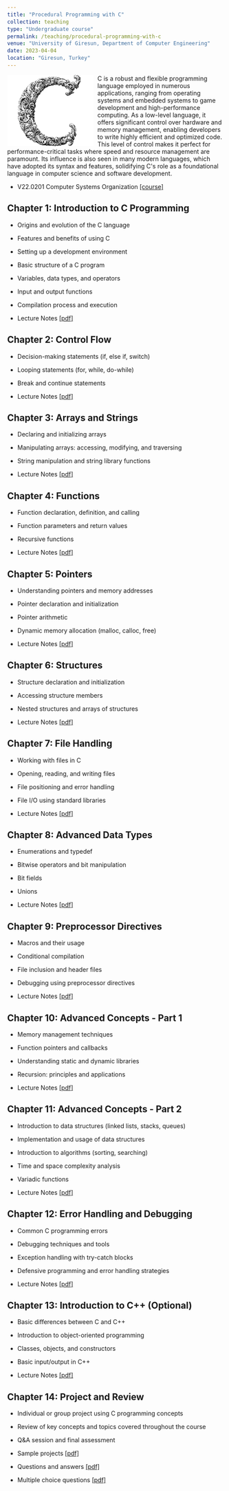 ```yaml
---
title: "Procedural Programming with C"
collection: teaching
type: "Undergraduate course"
permalink: /teaching/procedural-programming-with-c
venue: "University of Giresun, Department of Computer Engineering"
date: 2023-04-04
location: "Giresun, Turkey"
---
```


<img align="left" width="200" alt="procedural programming with c" src="/images/teaching/procedural-programming-with-c.webp" style="float: left; margin-right: 10px;"> C is a robust and flexible programming language employed in numerous applications, ranging from operating systems and embedded systems to game development and high-performance computing. As a low-level language, it offers significant control over hardware and memory management, enabling developers to write highly efficient and optimized code. This level of control makes it perfect for performance-critical tasks where speed and resource management are paramount. Its influence is also seen in many modern languages, which have adopted its syntax and features, solidifying C's role as a foundational language in computer science and software development.

* V22.0201 Computer Systems Organization <a href="https://cs.nyu.edu/~gottlieb/courses/cso/class-notes.html">[course]</a>


Chapter 1: Introduction to C Programming
-----

* Origins and evolution of the C language
* Features and benefits of using C
* Setting up a development environment
* Basic structure of a C program
* Variables, data types, and operators
* Input and output functions
* Compilation process and execution

* Lecture Notes <a href="../files/c/Chapter_01_Introduction_to_C_Programming.pdf">[pdf]</a>

Chapter 2: Control Flow
-----

* Decision-making statements (if, else if, switch)
* Looping statements (for, while, do-while)
* Break and continue statements

* Lecture Notes <a href="../files/c/Chapter_02_Control_Flow.pdf">[pdf]</a>

Chapter 3: Arrays and Strings
-----

* Declaring and initializing arrays
* Manipulating arrays: accessing, modifying, and traversing
* String manipulation and string library functions

* Lecture Notes <a href="../files/c/Chapter_03_Arrays_and_Strings.pdf">[pdf]</a>

Chapter 4: Functions
-----

* Function declaration, definition, and calling
* Function parameters and return values
* Recursive functions

* Lecture Notes <a href="../files/c/Chapter_04_Functions.pdf">[pdf]</a>

Chapter 5: Pointers
-----

* Understanding pointers and memory addresses
* Pointer declaration and initialization
* Pointer arithmetic
* Dynamic memory allocation (malloc, calloc, free)

* Lecture Notes <a href="../files/c/Chapter_05_Pointers.pdf">[pdf]</a>

Chapter 6: Structures
-----

* Structure declaration and initialization
* Accessing structure members
* Nested structures and arrays of structures

* Lecture Notes <a href="../files/c/Chapter_06_Structures.pdf">[pdf]</a>

Chapter 7: File Handling
-----

* Working with files in C
* Opening, reading, and writing files
* File positioning and error handling
* File I/O using standard libraries

* Lecture Notes <a href="../files/c/Chapter_07_File_Handling.pdf">[pdf]</a>

Chapter 8: Advanced Data Types
-----

* Enumerations and typedef
* Bitwise operators and bit manipulation
* Bit fields
* Unions

* Lecture Notes <a href="../files/c/Chapter_08_Advanced_Data_Types.pdf">[pdf]</a>

Chapter 9: Preprocessor Directives
-----

* Macros and their usage
* Conditional compilation
* File inclusion and header files
* Debugging using preprocessor directives

* Lecture Notes <a href="../files/c/Chapter_09_Preprocessor_Directives.pdf">[pdf]</a>

Chapter 10: Advanced Concepts - Part 1
-----

* Memory management techniques
* Function pointers and callbacks
* Understanding static and dynamic libraries
* Recursion: principles and applications

* Lecture Notes <a href="../files/c/Chapter_10_Advanced_Concepts_1.pdf">[pdf]</a>

Chapter 11: Advanced Concepts - Part 2
-----

* Introduction to data structures (linked lists, stacks, queues)
* Implementation and usage of data structures
* Introduction to algorithms (sorting, searching)
* Time and space complexity analysis
* Variadic functions

* Lecture Notes <a href="../files/c/Chapter_11_Advanced_Concepts_2.pdf">[pdf]</a>

Chapter 12: Error Handling and Debugging
-----

* Common C programming errors
* Debugging techniques and tools
* Exception handling with try-catch blocks
* Defensive programming and error handling strategies

* Lecture Notes <a href="../files/c/Chapter_12_Error_Handling_and_Debugging.pdf">[pdf]</a>

Chapter 13: Introduction to C++ (Optional)
-----

* Basic differences between C and C++
* Introduction to object-oriented programming
* Classes, objects, and constructors
* Basic input/output in C++

* Lecture Notes <a href="../files/c/Chapter_13_Introduction_to_C++.pdf">[pdf]</a>

Chapter 14: Project and Review
-----

* Individual or group project using C programming concepts
* Review of key concepts and topics covered throughout the course
* Q&A session and final assessment

* Sample projects <a href="../files/c/Chapter_14_Sample_Projects.pdf">[pdf]</a>
* Questions and answers <a href="../files/c/Chapter_14_Questions_and_Answers.pdf">[pdf]</a>
* Multiple choice questions <a href="../files/c/Chapter_14_Multiple_Choice_Questions.pdf">[pdf]</a>